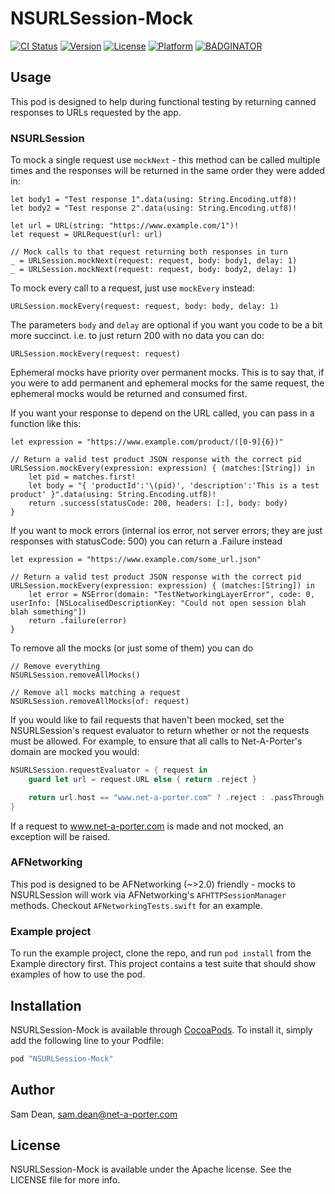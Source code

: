 
# NSURLSession-Mock

[![CI Status](http://img.shields.io/travis/net-a-porter-mobile/NSURLSession-Mock.svg?style=flat)](https://travis-ci.org/net-a-porter-mobile/NSURLSession-Mock)
[![Version](https://img.shields.io/cocoapods/v/NSURLSession-Mock.svg?style=flat)](http://cocoapods.org/pods/NSURLSession-Mock)
[![License](https://img.shields.io/cocoapods/l/NSURLSession-Mock.svg?style=flat)](http://cocoapods.org/pods/NSURLSession-Mock)
[![Platform](https://img.shields.io/cocoapods/p/NSURLSession-Mock.svg?style=flat)](http://cocoapods.org/pods/NSURLSession-Mock)
[![BADGINATOR](https://badginator.herokuapp.com/net-a-porter-mobile/NSURLSession-Mock.svg)](https://github.com/defunctzombie/badginator)

## Usage

This pod is designed to help during functional testing by returning canned responses to URLs requested by the app.

### NSURLSession

To mock a single request use `mockNext` - this method can be called multiple times and the responses will be returned in the same order they were added in:

```objc
let body1 = "Test response 1".data(using: String.Encoding.utf8)!
let body2 = "Test response 2".data(using: String.Encoding.utf8)!

let url = URL(string: "https://www.example.com/1")!
let request = URLRequest(url: url)

// Mock calls to that request returning both responses in turn
_ = URLSession.mockNext(request: request, body: body1, delay: 1)
_ = URLSession.mockNext(request: request, body: body2, delay: 1)
```


To mock every call to a request, just use `mockEvery` instead:

```objc
URLSession.mockEvery(request: request, body: body, delay: 1)
```

The parameters `body` and `delay` are optional if you want you code to be a bit more succinct. i.e. to just return 200 with no data you can do:

```objc
URLSession.mockEvery(request: request)
```

Ephemeral mocks have priority over permanent mocks. This is to say that, if you were to add permanent and ephemeral mocks for the same request, the ephemeral mocks would be returned and consumed first.

If you want your response to depend on the URL called, you can pass in a function like this:

```objc
let expression = "https://www.example.com/product/([0-9]{6})"

// Return a valid test product JSON response with the correct pid
URLSession.mockEvery(expression: expression) { (matches:[String]) in
    let pid = matches.first!
    let body = "{ 'productId':'\(pid)', 'description':'This is a test product' }".data(using: String.Encoding.utf8)!
    return .success(statusCode: 200, headers: [:], body: body)
}
```

If you want to mock errors (internal ios error, not server errors; they are just responses with statusCode: 500) you can return a .Failure instead

```objc
let expression = "https://www.example.com/some_url.json"

// Return a valid test product JSON response with the correct pid
URLSession.mockEvery(expression: expression) { (matches:[String]) in
    let error = NSError(domain: "TestNetworkingLayerError", code: 0, userInfo: [NSLocalisedDescriptionKey: "Could not open session blah blah something"])
    return .failure(error)
}
```


To remove all the mocks (or just some of them) you can do


```objc
// Remove everything
NSURLSession.removeAllMocks()

// Remove all mocks matching a request
NSURLSession.removeAllMocks(of: request)
```

If you would like to fail requests that haven't been mocked, set the NSURLSession's request evaluator to return whether or not the requests must be allowed. For example, to ensure that all calls to Net-A-Porter's domain are mocked you would:

```swift
NSURLSession.requestEvaluator = { request in
    guard let url = request.URL else { return .reject }

    return url.host == "www.net-a-porter.com" ? .reject : .passThrough
}

```

If a request to www.net-a-porter.com is made and not mocked, an exception will be raised.

### AFNetworking

This pod is designed to be AFNetworking (~>2.0) friendly - mocks to NSURLSession will work via AFNetworking's `AFHTTPSessionManager` methods. Checkout `AFNetworkingTests.swift` for an example.


### Example project

To run the example project, clone the repo, and run `pod install` from the Example directory first. This project contains a test suite that should show examples of how to use the pod.

## Installation

NSURLSession-Mock is available through [CocoaPods](http://cocoapods.org). To install
it, simply add the following line to your Podfile:

```ruby
pod "NSURLSession-Mock"
```

## Author

Sam Dean, sam.dean@net-a-porter.com

## License

NSURLSession-Mock is available under the Apache license. See the LICENSE file for more info.
